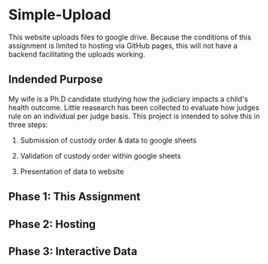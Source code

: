 # Simple-Upload

This website uploads files to google drive. Because the conditions of this assignment is limited to hosting via GitHub pages, this will not have a backend facilitating the uploads working.

## Indended Purpose

My wife is a Ph.D candidate studying how the judiciary impacts a child's health outcome. Little reasearch has been collected to evaluate how judges rule on an individual per judge basis. This project is intended to solve this in three steps:

1. Submission of custody order & data to google sheets

2. Validation of custody order within google sheets

3. Presentation of data to website

## Phase 1: This Assignment

## Phase 2: Hosting

## Phase 3: Interactive Data
